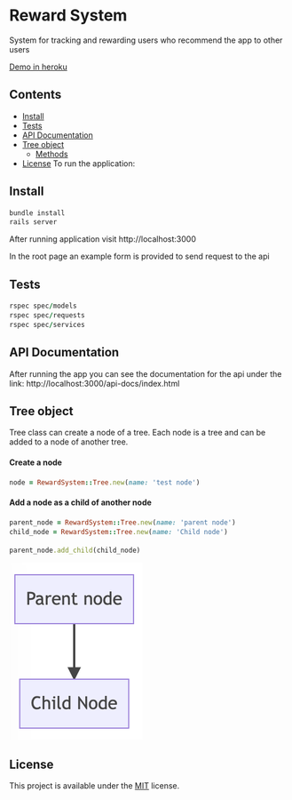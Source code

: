 # Reward System
System for tracking and rewarding users who recommend the app to other users

[Demo in heroku](https://reward-system-app.herokuapp.com/)

## Contents
+ [Install](#install)
+ [Tests](#test)
+ [API Documentation](#api-documentation)
+ [Tree object](#tree-object)
  + [Methods](#tree-methods)
+ [License](#license)
To run the application:

## Install
```ruby
bundle install
rails server
```
After running application visit http://localhost:3000

In the root page an example form is provided to send request to the api

## Tests ##
```ruby
rspec spec/models
rspec spec/requests
rspec spec/services
```
## API Documentation ##
After running the app you can see the documentation for the api under the link:
http://localhost:3000/api-docs/index.html

## Tree object ##
Tree class can create a node of a tree. Each node is a tree and can be added to a node of another tree.

#### Create a node
```ruby
node = RewardSystem::Tree.new(name: 'test node')
```

#### Add a node as a child of another node
```ruby
parent_node = RewardSystem::Tree.new(name: 'parent node')
child_node = RewardSystem::Tree.new(name: 'Child node')

parent_node.add_child(child_node)
```

<img src="https://github.com/remohseni/reward-system/blob/main/docs/images/parent-child.png" />
 
## License
This project is available under the [MIT](https://opensource.org/licenses/mit-license.php) license.

